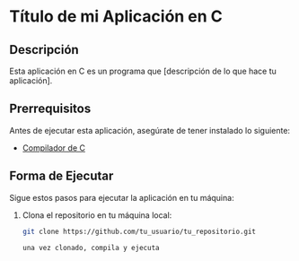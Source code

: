 # Título de mi Aplicación en C

## Descripción
Esta aplicación en C es un programa que [descripción de lo que hace tu aplicación].

## Prerrequisitos
Antes de ejecutar esta aplicación, asegúrate de tener instalado lo siguiente:
- [Compilador de C](#) 
  

## Forma de Ejecutar
Sigue estos pasos para ejecutar la aplicación en tu máquina:

1. Clona el repositorio en tu máquina local:
   ```bash
   git clone https://github.com/tu_usuario/tu_repositorio.git

   una vez clonado, compila y ejecuta
